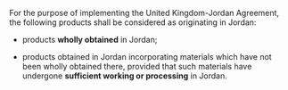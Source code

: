 For the purpose of implementing the United Kingdom-Jordan Agreement, the following products shall be considered as originating in Jordan: 

- products **wholly obtained** in Jordan; 

- products obtained in Jordan incorporating materials which have not been wholly obtained there, provided that such materials have undergone **sufficient working or processing** in Jordan.